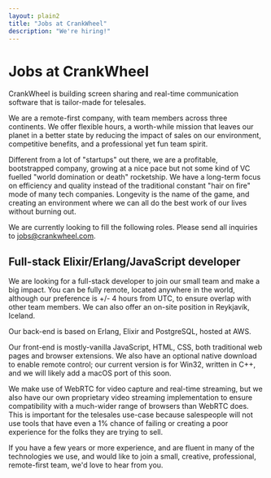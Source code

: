 ```yaml
---
layout: plain2
title: "Jobs at CrankWheel"
description: "We're hiring!"
---
```


# Jobs at CrankWheel

CrankWheel is building screen sharing and real-time communication software that is tailor-made for telesales.

We are a remote-first company, with team members across three continents. We offer flexible hours, a worth-while mission that leaves our planet in a better state by reducing the impact of sales on our environment, competitive benefits, and a professional yet fun team spirit.

Different from a lot of "startups" out there, we are a profitable, bootstrapped company, growing at a nice pace but not some kind of VC fuelled "world domination or death" rocketship. We have a long-term focus on efficiency and quality instead of the traditional constant "hair on fire" mode of many tech companies. Longevity is the name of the game, and creating an environment where we can all do the best work of our lives without burning out.

We are currently looking to fill the following roles. Please send all inquiries to [jobs@crankwheel.com](mailto:jobs@crankwheel.com).

## Full-stack Elixir/Erlang/JavaScript developer

We are looking for a full-stack developer to join our small team and make a big impact. You can be fully remote, located anywhere in the world, although our preference is +/- 4 hours from UTC, to ensure overlap with other team members. We can also offer an on-site position in Reykjavík, Iceland.

Our back-end is based on Erlang, Elixir and PostgreSQL, hosted at AWS.

Our front-end is mostly-vanilla JavaScript, HTML, CSS, both traditional web pages and browser extensions. We also have an optional native download to enable remote control; our current version is for Win32, written in C++, and we will likely add a macOS port of this soon.

We make use of WebRTC for video capture and real-time streaming, but we also have our own proprietary video streaming implementation to ensure compatibility with a much-wider range of browsers than WebRTC does. This is important for the telesales use-case because salespeople will not use tools that have even a 1% chance of failing or creating a poor experience for the folks they are trying to sell.

If you have a few years or more experience, and are fluent in many of the technologies we use, and would like to join a small, creative, professional, remote-first team, we'd love to hear from you.
